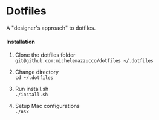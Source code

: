 # Dotfiles

A "designer's approach" to dotfiles.

#### Installation

1. Clone the dotfiles folder<br/>
`git@github.com:michelemazzucco/dotfiles ~/.dotfiles`

2. Change directory<br/>
`cd ~/.dotfiles`

3. Run install.sh<br/>
`./install.sh`

4. Setup Mac configurations<br/>
`./osx`
